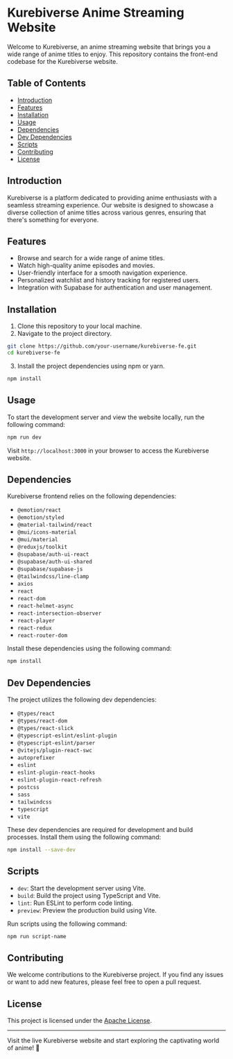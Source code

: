 # Kurebiverse Anime Streaming Website

Welcome to Kurebiverse, an anime streaming website that brings you a wide range of anime titles to enjoy. This repository contains the front-end codebase for the Kurebiverse website.

## Table of Contents

- [Introduction](#introduction)
- [Features](#features)
- [Installation](#installation)
- [Usage](#usage)
- [Dependencies](#dependencies)
- [Dev Dependencies](#dev-dependencies)
- [Scripts](#scripts)
- [Contributing](#contributing)
- [License](#license)

## Introduction

Kurebiverse is a platform dedicated to providing anime enthusiasts with a seamless streaming experience. Our website is designed to showcase a diverse collection of anime titles across various genres, ensuring that there's something for everyone.

## Features

- Browse and search for a wide range of anime titles.
- Watch high-quality anime episodes and movies.
- User-friendly interface for a smooth navigation experience.
- Personalized watchlist and history tracking for registered users.
- Integration with Supabase for authentication and user management.

## Installation

1. Clone this repository to your local machine.
2. Navigate to the project directory.

```bash
git clone https://github.com/your-username/kurebiverse-fe.git
cd kurebiverse-fe
```

3. Install the project dependencies using npm or yarn.

```bash
npm install
```

## Usage

To start the development server and view the website locally, run the following command:

```bash
npm run dev
```

Visit `http://localhost:3000` in your browser to access the Kurebiverse website.

## Dependencies

Kurebiverse frontend relies on the following dependencies:

- `@emotion/react`
- `@emotion/styled`
- `@material-tailwind/react`
- `@mui/icons-material`
- `@mui/material`
- `@reduxjs/toolkit`
- `@supabase/auth-ui-react`
- `@supabase/auth-ui-shared`
- `@supabase/supabase-js`
- `@tailwindcss/line-clamp`
- `axios`
- `react`
- `react-dom`
- `react-helmet-async`
- `react-intersection-observer`
- `react-player`
- `react-redux`
- `react-router-dom`

Install these dependencies using the following command:

```bash
npm install
```

## Dev Dependencies

The project utilizes the following dev dependencies:

- `@types/react`
- `@types/react-dom`
- `@types/react-slick`
- `@typescript-eslint/eslint-plugin`
- `@typescript-eslint/parser`
- `@vitejs/plugin-react-swc`
- `autoprefixer`
- `eslint`
- `eslint-plugin-react-hooks`
- `eslint-plugin-react-refresh`
- `postcss`
- `sass`
- `tailwindcss`
- `typescript`
- `vite`

These dev dependencies are required for development and build processes. Install them using the following command:

```bash
npm install --save-dev
```

## Scripts

- `dev`: Start the development server using Vite.
- `build`: Build the project using TypeScript and Vite.
- `lint`: Run ESLint to perform code linting.
- `preview`: Preview the production build using Vite.

Run scripts using the following command:

```bash
npm run script-name
```

## Contributing

We welcome contributions to the Kurebiverse project. If you find any issues or want to add new features, please feel free to open a pull request.

## License

This project is licensed under the [Apache License](LICENSE).

---

Visit the live Kurebiverse website and start exploring the captivating world of anime! 🌟
